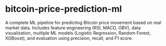 # bitcoin-price-prediction-ml
A complete ML pipeline for predicting Bitcoin price movement based on real market data. Includes feature engineering (RSI, MACD, OBV), data visualization, multiple ML models (Logistic Regression, Random Forest, XGBoost), and evaluation using precision, recall, and F1 score.
